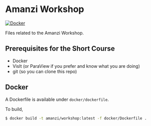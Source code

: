 # Amanzi Workshop

[![Docker](https://github.com/amanzi/workshop/actions/workflows/docker-test.yml/badge.svg)](https://github.com/amanzi/workshop/actions/workflows/docker-test.yml)

Files related to the Amanzi Workshop.

## Prerequisites for the Short Course
* Docker
* VisIt (or ParaView if you prefer and know what you are doing)
* git (so you can clone this repo)

## Docker

A Dockerfile is available under `docker/dockerfile`.

To build,

```sh
$ docker build -t amanzi/workshop:latest -f docker/Dockerfile .
```
